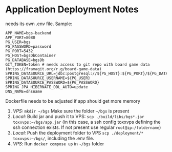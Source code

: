 # Application Deployment Notes
needs its own .env file. Sample:
```env
APP_NAME=bgs-backend
APP_PORT=8080
PG_USER=bgs
PG_PASSWORD=password
PG_PORT=5432
PG_HOST=bgsDbContainer
PG_DATABASE=bgsDb
GIT_TOKEN=token # needs access to git repo with board game data (https://framagit.org/r.g/board-game-data)
SPRING_DATASOURCE_URL=jdbc:postgresql://${PG_HOST}:${PG_PORT}/${PG_DATABASE}
SPRING_DATASOURCE_USERNAME=${PG_USER}
SPRING_DATASOURCE_PASSWORD=${PG_PASSWORD}
SPRING_JPA_HIBERNATE_DDL_AUTO=update
DNS_NAME=dnsname
```

Dockerfile needs to be adjusted if app should get more memory

1. _VPS:_ `mkdir ~/bgs` Make sure the folder `~/bgs` is present
2. _Local:_ Build jar and push it to VPS: `scp ./build/libs/bgs*.jar toxxvps:~/bgs/app.jar` (in this case, a ssh config toxxvps defining the ssh connection exists. If not present use regular `root@ip:/foldername`)
3. _Local:_ Push the deployment folder to VPS `scp ./deployment/* toxxvps:~/bgs/`, including the .env file.
4. _VPS_: Run `docker compose up` in `~/bgs` folder